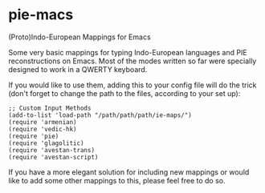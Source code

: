 # pie-macs
(Proto)Indo-European Mappings for Emacs

Some very basic mappings for typing Indo-European languages and PIE reconstructions on Emacs.
Most of the modes written so far were specially designed to work in a QWERTY keyboard.

If you would like to use them, adding this to your config file will do the trick (don't forget to change the path to the files, according to your set up):


```{elisp}
;; Custom Input Methods
(add-to-list 'load-path "/path/path/path/ie-maps/")
(require 'armenian)
(require 'vedic-hk)
(require 'pie)
(require 'glagolitic)
(require 'avestan-trans)
(require 'avestan-script)
```

If you have a more elegant solution for including new mappings or would like to add some other mappings to this, please feel free to do so.
